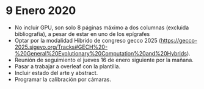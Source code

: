 # 9 Enero 2020
* No incluir GPU, son solo 8 páginas máximo a dos columnas (excluida bibliografía), a pesar de estar en uno de los epígrafes
* Optar por la modalidad Hibrido de congreso gecco 2025 (https://gecco-2025.sigevo.org/Tracks#GECH%20-%20General%20Evolutionary%20Computation%20and%20Hybrids).
* Reunión de seguimiento el jueves 16 de enero siguiente por la mañana.
* Pasar a trabajar a overleaf con la plantilla.
* Incluir estado del arte y abstract.
* Programar la calibración por cámaras.
